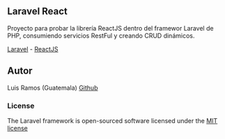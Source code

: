 ## Laravel React

Proyecto para probar la librería ReactJS dentro del framewor Laravel de PHP, consumiendo servicios RestFul y creando CRUD dinámicos.

[Laravel](https://laravel.com/) - [ReactJS](https://facebook.github.io/react/)

## Autor

Luis Ramos (Guatemala) [Github](https://github.com/guicho0601)

### License

The Laravel framework is open-sourced software licensed under the [MIT license](http://opensource.org/licenses/MIT)
